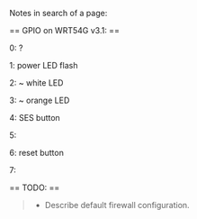 Notes in search of a page:

== GPIO on WRT54G v3.1: ==

0: ?

1: power LED flash

2: \~ white LED

3: \~ orange LED

4: SES button

5:

6: reset button

7:

== TODO: ==

> -   Describe default firewall configuration.

